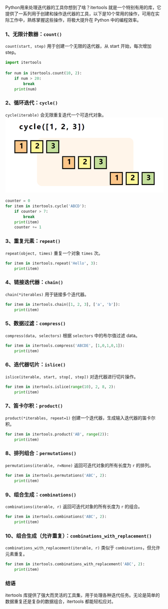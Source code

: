 Python用来处理迭代器的工具你想到了啥？itertools 就是一个特别有用的库，它提供了一系列用于创建和操作迭代器的工具，以下是10个常用的操作，可用在实际工作中，熟练掌握这些操作，将极大提升在 Python 中的编程效率。
<a name="JPRgt"></a>
### 1、无限计数器：`count()`
`count(start, step)` 用于创建一个无限的迭代器，从 start 开始，每次增加 step。
```python
import itertools

for num in itertools.count(10, 2):
    if num > 20:
        break
    print(num)
```
<a name="TCo3N"></a>
### 2、循环迭代：`cycle()`
`cycle(iterable)` 会无限重复迭代一个可迭代对象。<br />![](./img/1701332570148-600a5971-44cc-4040-8047-43a015507692.png)
```python
counter = 0
for item in itertools.cycle('ABCD'):
    if counter > 7:
        break
    print(item)
    counter += 1
```
<a name="DzzYC"></a>
### 3、重复元素：`repeat()`
`repeat(object, times)` 重复一个对象 `times` 次。
```python
for item in itertools.repeat('Hello', 3):
    print(item)
```
<a name="WUX7c"></a>
### 4、链接迭代器：`chain()`
`chain(*iterables)` 用于链接多个迭代器。
```python
for item in itertools.chain([1, 2, 3], ['a', 'b']):
    print(item)
```
<a name="abSQ0"></a>
### 5、数据过滤：`compress()`
`compress(data, selectors)` 根据 `selectors` 中的布尔值过滤 data。
```python
for item in itertools.compress('ABCDE', [1,0,1,0,1]):
    print(item)
```
<a name="e4Ncb"></a>
### 6、迭代器切片：`islice()`
`islice(iterable, start, stop[, step])` 对迭代器进行切片操作。
```python
for item in itertools.islice(range(10), 2, 8, 2):
    print(item)
```
<a name="kLJ8p"></a>
### 7、笛卡尔积：`product()`
`product(*iterables, repeat=1)` 创建一个迭代器，生成输入迭代器的笛卡尔积。
```python
for item in itertools.product('AB', range(2)):
    print(item)
```
<a name="kkYJE"></a>
### 8、排列组合：`permutations()`
`permutations(iterable, r=None)` 返回可迭代对象的所有长度为 `r` 的排列。
```python
for item in itertools.permutations('ABC', 2):
    print(item)
```
<a name="QW272"></a>
### 9、组合生成：`combinations()`
`combinations(iterable, r)` 返回可迭代对象的所有长度为 `r` 的组合。
```python
for item in itertools.combinations('ABC', 2):
    print(item)
```
<a name="lNyp5"></a>
### 10、组合生成（允许重复）：`combinations_with_replacement()`
`combinations_with_replacement(iterable, r)` 类似于 `combinations`，但允许元素重复。
```python
for item in itertools.combinations_with_replacement('ABC', 2):
    print(item)
```
<a name="DPGXf"></a>
### 结语
itertools 库提供了强大而灵活的工具集，用于处理各种迭代任务。无论是简单的数据重复还是复杂的数据组合，itertools 都能轻松应对。
